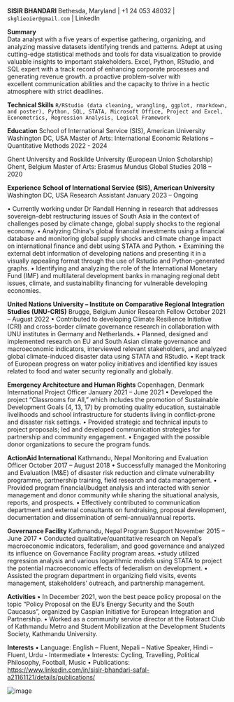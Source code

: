  
**SISIR BHANDARI**
Bethesda, Maryland | +1 24 053 48032 | `skglieoier@gmail.com` | LinkedIn

**Summary**                                                         
Data analyst with a five years of expertise gathering, organizing, and analyzing massive datasets identifying trends and patterns. Adept at using cutting-edge statistical methods and tools for data visualization to provide valuable insights to important stakeholders. Excel, Python, RStudio, and SQL expert with a track record of enhancing corporate processes and generating revenue growth. a proactive problem-solver with excellent communication abilities and the capacity to thrive in a hectic atmosphere with strict deadlines.

**Technical Skills**
`R/RStudio (data cleaning, wrangling, ggplot, rmarkdown, and poster), Python, SQL, STATA, Microsoft Office, Project and Excel, Econometrics, Regression Analysis, Logical Framework`

**Education**
School of International Service (SIS), American University                                                                          Washington DC, USA
Master of Arts: International Economic Relations – Quantitative Methods	    2022 - 2024

Ghent University and Roskilde University (European Union Scholarship)                                                                      Ghent, Belgium
Master of Arts: Erasmus Mundus Global Studies	                              2018 – 2020 

**Experience**
**School of International Service (SIS), American University**                                                                         Washington DC, USA
Research Assistant                                                                                                                 January 2023 – Ongoing

•	Currently working under Dr Randall Henning in research that addresses sovereign-debt restructuring issues of South Asia in the context of challenges posed by climate change, global supply shocks to the regional economy.
•	Analyzing China's global financial investments using a financial database and monitoring global supply shocks and climate change impact on international finance and debt using STATA and Python.
• Examining the external debt information of developing nations and presenting it in a visually appealing format through the use of Rstudio and Python-generated graphs.
•	Identifying and analyzing the role of the International Monetary Fund (IMF) and multilateral development banks in managing regional debt issues, climate, and sustainability financing for vulnerable developing economies.


**United Nations University – Institute on Comparative Regional Integration Studies (UNU-CRIS)**                                          Brugge, Belgium
Junior Research Fellow                                                                                                         October 2021 – August 2022
•	Contributed to developing Climate Resilience Initiative (CRI) and cross-border climate governance research in collaboration with UNU institutes in Germany and Netherlands. 
•	Planned, designed and implemented research on EU and South Asian climate governance and macroeconomic indicators, interviewed relevant stakeholders, and analyzed global climate-induced disaster data using STATA and RStudio.
•	Kept track of European progress on water policy initiatives and identified key issues related to food and water security regionally and globally. 

**Emergency Architecture and Human Rights**                                                                                           Copenhagen, Denmark
International Project Officer 							                                                                                            January 2021 – June 2021
•	Developed the project “Classrooms for All,” which includes the promotion of Sustainable Development Goals (4, 13, 17) by promoting quality education, sustainable livelihoods and school infrastructure for students living in conflict-prone and disaster risk settings. 
•	Provided strategic and technical inputs to project proposals; led and developed communication strategies for partnership and community engagement. 
•	Engaged with the possible donor organizations to secure the program funds.

**ActionAid International**                                                                                                              Kathmandu, Nepal
Monitoring and Evaluation Officer                                                                                              October 2017 – August 2018
•	Successfully managed the Monitoring and Evaluation (M&E) of disaster risk reduction and climate vulnerability programme, partnership training, field research and data management. 
•	Provided program financial/budget analysis and interacted with senior management and donor community while sharing the situational analysis, reports, and prospects. 
•	Effectively contributed to communication department and external consultants on fundraising, proposal development, documentation and dissemination of semi-annual/annual reports.

**Governance Facility**					                                                                                                             Kathmandu, Nepal
Program Support                                                                                                                 November 2015 – June 2017
•	Conducted qualitative/quantitative research on Nepal’s macroeconomic indicators, federalism, and good governance and analyzed its influence on Governance Facility program areas.
•study utilized regression analysis and various logarithmic models using STATA to project the potential macroeconomic effects of federalism on development.
•	Assisted the program department in organizing field visits, events management, stakeholders’ outreach, and partnership management.

**Activities**
•	In December 2021, won the best peace policy proposal on the topic “Policy Proposal on the EU’s Energy Security and the South Caucasus”, organized by Caspian Initiative for European Integration and Partnership.
•	Worked as a community service director at the Rotaract Club of Kathmandu Metro and Student Mobilization at the Development Students Society, Kathmandu University. 

**Interests**
•	Language: English – Fluent, Nepali – Native Speaker, Hindi – Fluent, Urdu - Intermediate
•	Interests:  Cycling, Travelling, Political Philosophy, Football, Music
•	Publications: https://www.linkedin.com/in/sisir-bhandari-safal-a21161121/details/publications/  
 











![image](https://user-images.githubusercontent.com/123516904/237018393-f351d31f-175e-4923-9ae3-fe46d7ee8f71.png)


